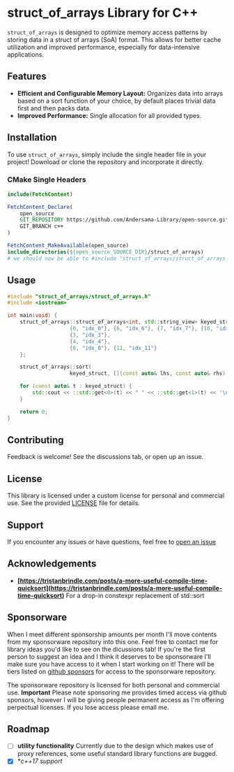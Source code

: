 # struct_of_arrays Library for C++

`struct_of_arrays` is designed to optimize memory access patterns by storing data in a struct of arrays (SoA) format. This allows for better cache utilization and improved performance, especially for data-intensive applications.

## Features
- **Efficient and Configurable Memory Layout:** Organizes data into arrays based on a sort function of your choice, by default places trivial data first and then packs data.
- **Improved Performance:** Single allocation for all provided types.

## Installation
To use `struct_of_arrays`, simply include the single header file in your project! Download or clone the repository and incorporate it directly.

### CMake Single Headers
```cmake
include(FetchContent)

FetchContent_Declare(
    open_source
    GIT_REPOSITORY https://github.com/Andersama-Library/open-source.git
    GIT_BRANCH c++
)

FetchContent_MakeAvailable(open_source)
include_directories(${open_source_SOURCE_DIR}/struct_of_arrays)
# we should now be able to #include "struct_of_arrays/struct_of_arrays.h"
```

## Usage
```cpp
#include "struct_of_arrays/struct_of_arrays.h"
#include <iostream>

int main(void) {
	struct_of_arrays::struct_of_arrays<int, std::string_view> keyed_struct{
					{0, "idx_0"}, {6, "idx_6"}, {7, "idx_7"}, {10, "idx_10"},
					{3, "idx_3"},
					{4, "idx_4"},
					{8, "idx_8"}, {11, "idx_11"}
	};

	struct_of_arrays::sort(
					keyed_struct, [](const auto& lhs, const auto& rhs) { return std::get<0>(lhs) < std::get<0>(rhs); });

	for (const auto& t : keyed_struct) {
		std::cout << ::std::get<0>(t) << " " << ::std::get<1>(t) << '\n';
	}

	return 0;
}
```

<!--For more detailed usage examples, please refer to the [Documentation](#documentation) section.-->

<!--## Documentation-->

<!--## Performance
[TODO: Include any performance benchmarks or comparisons with other libraries]-->

## Contributing
Feedback is welcome! See the discussions tab, or open up an issue.

## License
This library is licensed under a custom license for personal and commercial use. See the provided [LICENSE](LICENSE.md) file for details.

## Support
If you encounter any issues or have questions, feel free to [open an issue](https://github.com/Andersama-Library/open-source/issues)

## Acknowledgements
- **[https://tristanbrindle.com/posts/a-more-useful-compile-time-quicksort](https://tristanbrindle.com/posts/a-more-useful-compile-time-quicksort)** For a drop-in constexpr replacement of std::sort

## Sponsorware
When I meet different sponsorship amounts per month I'll move contents from my sponsorware repository into this one. Feel free to contact me for library ideas you'd like to see on the dicussions tab! If you're the first person to suggest an idea and I think it deserves to be sponsorware I'll make sure you have access to it when I start working on it!
There will be tiers listed on [github sponsors](https://github.com/sponsors/Andersama) for access to the sponsorware repository.

The sponsorware repository is licensed for both personal and commercial use.
**Important** Please note sponsoring me provides timed access via github sponsors, however I will be giving people permanent access as I'm offering perpectual licenses. If you lose access please email me.

## Roadmap
- [ ] **utility functionality** Currently due to the design which makes use of proxy references, some useful standard library functions are bugged.
- [x] **c++17 support* 